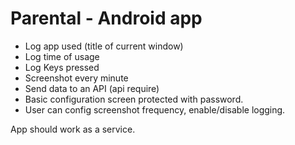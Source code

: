 # Parental - Android app

- Log app used (title of current window)
- Log time of usage
- Log Keys pressed
- Screenshot every minute
- Send data to an API (api require)
- Basic configuration screen protected with password.
- User can config screenshot frequency, enable/disable logging.

App should work as a service.
